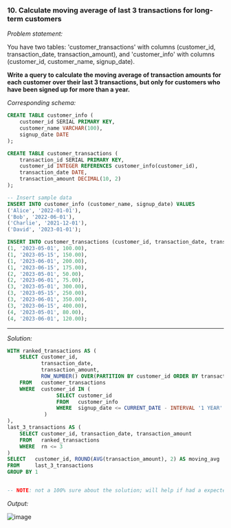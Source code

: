 ### 10. Calculate moving average of last 3 transactions for long-term customers

*Problem statement:*

You have two tables: 'customer_transactions' with columns (customer_id, transaction_date, transaction_amount), and 'customer_info' with columns (customer_id, customer_name, signup_date). 

**Write a query to calculate the moving average of transaction amounts for each customer over their last 3 transactions, but only for customers who have been signed up for more than a year.**

*Corresponding schema:*

```sql
CREATE TABLE customer_info (
    customer_id SERIAL PRIMARY KEY,
    customer_name VARCHAR(100),
    signup_date DATE
);

CREATE TABLE customer_transactions (
    transaction_id SERIAL PRIMARY KEY,
    customer_id INTEGER REFERENCES customer_info(customer_id),
    transaction_date DATE,
    transaction_amount DECIMAL(10, 2)
);

-- Insert sample data
INSERT INTO customer_info (customer_name, signup_date) VALUES
('Alice', '2022-01-01'),
('Bob', '2022-06-01'),
('Charlie', '2021-12-01'),
('David', '2023-01-01');

INSERT INTO customer_transactions (customer_id, transaction_date, transaction_amount) VALUES
(1, '2023-05-01', 100.00),
(1, '2023-05-15', 150.00),
(1, '2023-06-01', 200.00),
(1, '2023-06-15', 175.00),
(2, '2023-05-01', 50.00),
(2, '2023-06-01', 75.00),
(3, '2023-05-01', 300.00),
(3, '2023-05-15', 250.00),
(3, '2023-06-01', 350.00),
(3, '2023-06-15', 400.00),
(4, '2023-05-01', 80.00),
(4, '2023-06-01', 120.00);
```

---

*Solution:*

```sql
WITH ranked_transactions AS (
    SELECT customer_id,
           transaction_date,
           transaction_amount,
           ROW_NUMBER() OVER(PARTITION BY customer_id ORDER BY transaction_date DESC) AS rn
    FROM   customer_transactions
	WHERE  customer_id IN (
	 			SELECT customer_id
    			FROM   customer_info
    			WHERE  signup_date <= CURRENT_DATE - INTERVAL '1 YEAR'
			)
),
last_3_transactions AS (
    SELECT customer_id, transaction_date, transaction_amount
    FROM   ranked_transactions
    WHERE  rn <= 3
)
SELECT   customer_id, ROUND(AVG(transaction_amount), 2) AS moving_avg
FROM     last_3_transactions
GROUP BY 1


-- NOTE: not a 100% sure about the solution; will help if had a expected output.
```

*Output:*

![image](https://github.com/user-attachments/assets/ba2379f4-5f2d-405d-bb9b-474cbbbf238c)
